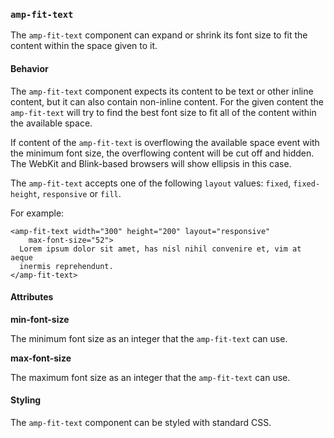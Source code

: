 <!---
Copyright 2015 The AMP HTML Authors. All Rights Reserved.

Licensed under the Apache License, Version 2.0 (the "License");
you may not use this file except in compliance with the License.
You may obtain a copy of the License at

      http://www.apache.org/licenses/LICENSE-2.0

Unless required by applicable law or agreed to in writing, software
distributed under the License is distributed on an "AS-IS" BASIS,
WITHOUT WARRANTIES OR CONDITIONS OF ANY KIND, either express or implied.
See the License for the specific language governing permissions and
limitations under the License.
-->

### <a name=”amp-fit-text”></a> `amp-fit-text`

The `amp-fit-text` component can expand or shrink its font size to fit the
content within the space given to it.

#### Behavior

The `amp-fit-text` component expects its content to be text or other inline
content, but it can also contain non-inline content. For the given content
the `amp-fit-text` will try to find the best font size to fit all of the
content within the available space.

If content of the `amp-fit-text` is overflowing the available space event with
the minimum font size, the overflowing content will be cut off and hidden. The
WebKit and Blink-based browsers will show ellipsis in this case.

The `amp-fit-text` accepts one of the following `layout` values: `fixed`,
`fixed-height`, `responsive` or `fill`.

For example:

    <amp-fit-text width="300" height="200" layout="responsive"
        max-font-size="52">
      Lorem ipsum dolor sit amet, has nisl nihil convenire et, vim at aeque
      inermis reprehendunt.
    </amp-fit-text>


#### Attributes

**min-font-size**

The minimum font size as an integer that the `amp-fit-text` can use.

**max-font-size**

The maximum font size as an integer that the `amp-fit-text` can use.


#### Styling

The `amp-fit-text` component can be styled with standard CSS.
